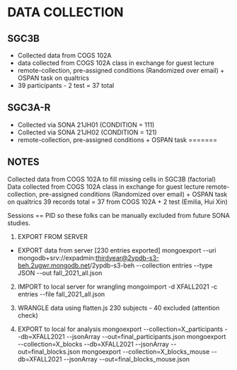 # DATA COLLECTION

## SGC3B
- Collected data from COGS 102A
- data collected from COGS 102A class in exchange for guest lecture
- remote-collection, pre-assigned conditions (Randomized over email) + OSPAN task on qualtrics
- 39 participants - 2 test = 37 total

## SGC3A-R
- Collected via SONA 21JH01 (CONDITION = 111)
- Collected via SONA 21JH02 (CONDITION = 121)
- remote-collection, pre-assigned conditions + OSPAN task
=======

## NOTES

Collected data from COGS 102A to fill missing cells in SGC3B (factorial)
Data collected from COGS 102A class in exchange for guest lecture
remote-collection, pre-assigned conditions (Randomized over email) + OSPAN task on qualtrics
39 records total = 37 from COGS 102A + 2 test (Emilia, Hui Xin)

Sessions == PID so these folks can be manually excluded from future SONA studies.

1. EXPORT FROM SERVER
- EXPORT data from server [230 entries exported]
mongoexport --uri mongodb+srv://expadmin:thirdyear@2ypdb-s3-beh.2ugwr.mongodb.net/2ypdb-s3-beh --collection entries --type JSON --out fall_2021_all.json

2. IMPORT to local server for wrangling
mongoimport -d XFALL2021 -c entries --file fall_2021_all.json

3. WRANGLE data using flatten.js
230 subjects - 40 excluded (attention check)

4. EXPORT to local for analysis
mongoexport --collection=X_participants --db=XFALL2021 --jsonArray --out=final_participants.json
mongoexport --collection=X_blocks --db=XFALL2021 --jsonArray --out=final_blocks.json
mongoexport --collection=X_blocks_mouse --db=XFALL2021 --jsonArray --out=final_blocks_mouse.json


